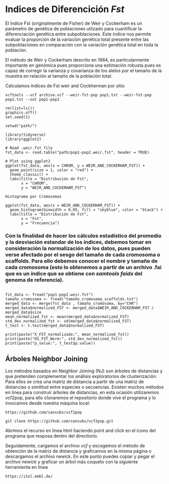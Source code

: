 # Indices de Diferencición *Fst*

El índice Fst (originalmente de Fisher) de Weir y Cockerham es un parámetro de genética de poblaciones utlizado para cuantificar la diferenciación genética entre subpoblaciones. Este índice nos permite evaluar la proporción de la variación genética total presente entre las subpoblaciones en comparación con la variación genética total en toda la población.

El método de Weir y Cockerham descrito en 1984, es particularmente importante en genómica pues proporciona una estimación robusta pues es capaz de corregir la varianza y covarianza de los alelos por el tamaño de la muestra en relación al tamaño de la población total.

Calculamos indices de Fst weir and Cockherman por sitio

```
vcftools --vcf archivo.vcf --weir-fst-pop pop1.txt --weir-fst-pop pop2.txt --out pop1-pop2
```

```
rm(list=ls())
graphics.off()
set.seed(1)

setwd("path/")

library(tidyverse)
library(ggplot2)

# Read .weir.fst file
fst_data <- read.table("path/pop1-pop2.weir.fst", header = TRUE)

# Plot using ggplot2
ggplot(fst_data, aes(x = CHROM, y = WEIR_AND_COCKERHAM_FST)) +
  geom_point(size = 1, color = "red") + 
  theme_classic() +   
  labs(title = "Distribución de Fst",
       x = "CHROM",
       y = "WEIR_AND_COCKERHAM_FST")

Histograma por Cromosomas

ggplot(fst_data, aes(x = WEIR_AND_COCKERHAM_FST)) +
  geom_histogram(binwidth = 0.05, fill = "skyblue", color = "black") +
  labs(title = "Distribución de Fst",
       x = "Fst",
       y = "Frecuencia")
```
### Con la finalidad de hacer los cálculos estadístico del promedio y la desviación estandar de los índices, debemos tomar en consideración la normalización de los datos, pues pueden verse afectado por el sesgo del tamaño de cada cromosoma o scaffolds. Para ello debemos conocer el nombre y tamaño de cada cromosoma (esto lo obtenemos a partir de un archivo .fai que es un índice que se obtiene con *samtools faidx* del genoma de referencia).

```

fst_data <- fread("pop1-pop2.weir.fst")
tamaño_cromosoma <- fread("tamaño_cromosoma_scaffolds.txt")
merged_data <- merge(fst_data , tamaño_cromosoma, by="CHR")
merged_data$normalized_FST <- merged_data$WEIR_AND_COCKERHAM_FST / merged_data$size
mean_normalized_fst <- mean(merged_data$normalized_FST)
std_dev_normalized_fst <- sd(merged_data$normalized_FST)
t_test <- t.test(merged_data$normalized_FST)

print(paste("X_FST_normalizado:", mean_normalized_fst))
print(paste("DS_FST_Norm:", std_dev_normalized_fst))
print(paste("p_value:", t_test$p.value))

```

## Árboles Neighbor Joining 
Los métodos basados en  Neighbor Joining (NJ) son árboles de distancias y que pretenden complementar los análisis exploratorios de clusterización. Para ellos se crea una matriz de distancia  a partir de una matriz de distancias o similitud entre especies o secuencias. Existen muchos métodos en linea para construir árboles de distancias, en esta ocasión utilizaremos vcf2pop, para ello clonaremos el repositorio donde vive el programa y lo invocamos desde nuestra máquina local: 



```
https://github.com/sansubs/vcf2pop

git clone https://github.com/sansubs/vcf2pop.git

```
Abrimos el recurso en línea html haciendo point and click en el ícono del programa que resposa dentro del directiorio.

Seguidamente, cargamos el archivo *vcf* y escogemos el método de obtención de la matriz de distancia y graficamos en la misma página o descargamos el archivo newick. En este punto puedes copiar y pegar el archivo newick y graficar un árbol más coqueto con la siguiente herramienta en línea 

```
https://itol.embl.de/ 
```
